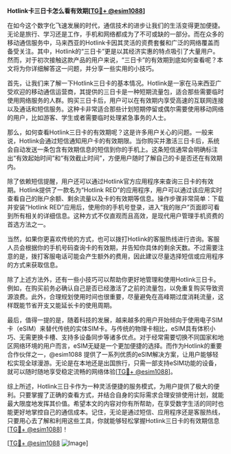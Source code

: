 **Hotlink卡三日卡怎么看有效期[[TG💪+ @esim1088](https://t.me/s/esim1088)]**

在如今这个数字化飞速发展的时代，通信技术的进步让我们的生活变得更加便捷。无论是旅行、学习还是工作，手机和网络都成为了不可或缺的一部分。而在众多的移动通信服务中，马来西亚的Hotlink卡因其灵活的资费套餐和广泛的网络覆盖而备受关注。其中，Hotlink的“三日卡”更是以其经济实惠的特点吸引了大量用户。然而，对于初次接触这款产品的用户来说，“三日卡”的有效期到底如何查看呢？本文将为你详细解答这一问题，并分享一些实用的小技巧。

首先，让我们来了解一下Hotlink三日卡的基本情况。Hotlink是一家在马来西亚广受欢迎的移动通信运营商，其提供的三日卡是一种短期流量包，适合那些需要临时使用网络服务的人群。购买三日卡后，用户可以在有效期内享受高速的互联网连接以及通话和短信服务。这种卡非常适合那些计划短期停留或偶尔需要使用移动网络的用户，比如游客、学生或者需要临时处理紧急事务的人士。

那么，如何查看Hotlink三日卡的有效期呢？这是许多用户关心的问题。一般来说，Hotlink会通过短信通知用户卡的有效期限。当你购买并激活三日卡后，系统会自动发送一条包含有效期信息的短信到你的手机上。这条短信通常会明确标注出“有效起始时间”和“有效截止时间”，方便用户随时了解自己的卡是否还在有效期内。

除了依赖短信提醒，用户还可以通过Hotlink官方应用程序来查询三日卡的有效期。Hotlink提供了一款名为“Hotlink RED”的应用程序，用户可以通过该应用实时查看自己的账户余额、剩余流量以及卡的有效期等信息。操作步骤非常简单：下载并安装“Hotlink RED”应用后，使用你的手机号登录，进入“我的账户”页面即可看到所有相关的详细信息。这种方式不仅直观而且高效，是现代用户管理手机资费的首选方法之一。

当然，如果你更喜欢传统的方式，也可以拨打Hotlink的客服热线进行咨询。客服人员会根据你的手机号码查询卡的有效期，并告知你具体的剩余天数。不过需要注意的是，拨打客服电话可能会产生额外的费用，因此建议尽量选择短信或应用程序的方式来获取信息。

除了上述方法外，还有一些小技巧可以帮助你更好地管理和使用Hotlink三日卡。例如，在购买前务必确认自己是否已经激活了之前的流量包，以免重复购买导致资源浪费。此外，合理规划使用时间也很重要，尽量避免在高峰期过度消耗流量，这样既能节省开支又能延长卡的使用周期。

最后，值得一提的是，随着科技的发展，越来越多的用户开始倾向于使用电子SIM卡（eSIM）来替代传统的实体SIM卡。与传统的物理卡相比，eSIM具有体积小巧、无需更换卡槽、支持多设备同步等诸多优点。对于经常需要切换不同国家和地区网络环境的用户而言，eSIM无疑是一个更加便捷的选择。而作为Hotlink的重要合作伙伴之一，@esim1088 提供了一系列优质的eSIM解决方案，让用户能够轻松实现全球漫游。无论是在本地还是出国旅行，只需一部支持eSIM功能的设备，就可以随时随地享受稳定流畅的网络体验[[TG💪+ @esim1088](https://t.me/s/esim1088)]。

综上所述，Hotlink三日卡作为一种灵活便捷的服务模式，为用户提供了极大的便利。只要掌握了正确的查看方式，并结合自身的实际需求合理安排使用计划，就能最大限度地发挥其价值。希望本文的内容对你有所帮助，在享受数字生活的同时也能更好地掌控自己的通信成本。记住，无论是通过短信、应用程序还是客服热线，只要用心去了解和利用这些工具，你就能够轻松掌握Hotlink三日卡的有效期信息[[TG💪+ @esim1088](https://t.me/s/esim1088)]！

[[TG💪+ @esim1088](https://t.me/s/esim1088) ![Image](https://i.postimg.cc/4NQfJmqS/Snipaste-2025-05-13-00-14-12.png)]